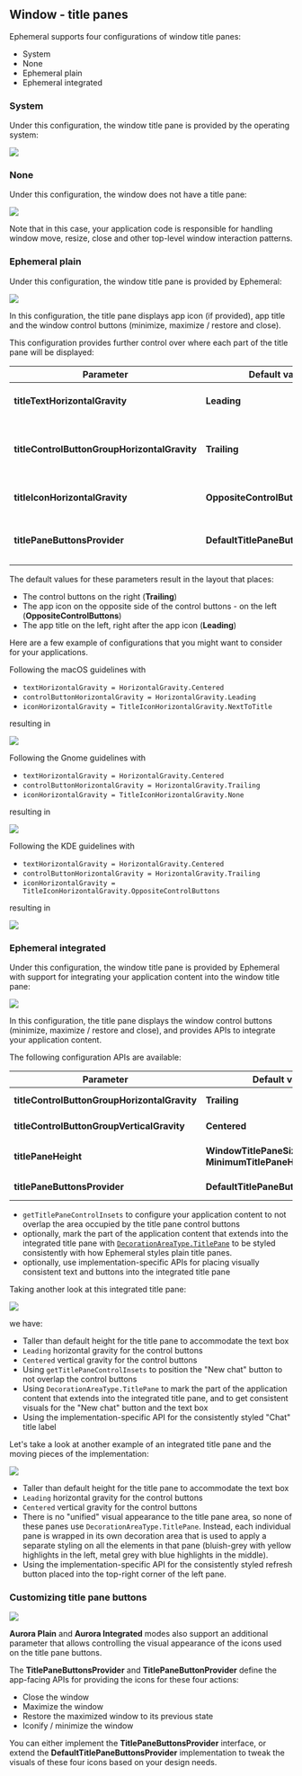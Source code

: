 ## Window - title panes

Ephemeral supports four configurations of window title panes:

* System
* None
* Ephemeral plain
* Ephemeral integrated

### System

Under this configuration, the window title pane is provided by the operating system:

<img src="https://raw.githubusercontent.com/kirill-grouchnikov/ephemeral/breeze/docs/images/theming/titlepane/titlepane-system.png" border=0>

### None

Under this configuration, the window does not have a title pane:

<img src="https://raw.githubusercontent.com/kirill-grouchnikov/ephemeral/breeze/docs/images/theming/titlepane/titlepane-none.png" border=0>

Note that in this case, your application code is responsible for handling window move, resize, close and other top-level window interaction patterns.

### Ephemeral plain

Under this configuration, the window title pane is provided by Ephemeral:

<img src="https://raw.githubusercontent.com/kirill-grouchnikov/ephemeral/breeze/docs/images/theming/titlepane/titlepane-auroraplain.png" border=0>

In this configuration, the title pane displays app icon (if provided), app title and the window control buttons (minimize, maximize / restore and close).

This configuration provides further control over where each part of the title pane will be displayed:

| Parameter | Default value | Meaning |
| --- | --- | --- |
| **titleTextHorizontalGravity** | **Leading** | Horizontal gravity for the title |
| **titleControlButtonGroupHorizontalGravity** | **Trailing** | Horizontal gravity for the control buttons |
| **titleIconHorizontalGravity** | **OppositeControlButtons** | Horizontal gravity for the icon |
| **titlePaneButtonsProvider** | **DefaultTitlePaneButtonsProvider** | Icon provider for the buttons |

The default values for these parameters result in the layout that places:

* The control buttons on the right (**Trailing**)
* The app icon on the opposite side of the control buttons - on the left (**OppositeControlButtons**)
* The app title on the left, right after the app icon (**Leading**)

Here are a few example of configurations that you might want to consider for your applications.

Following the macOS guidelines with

* `textHorizontalGravity = HorizontalGravity.Centered`
* `controlButtonHorizontalGravity = HorizontalGravity.Leading`
* `iconHorizontalGravity = TitleIconHorizontalGravity.NextToTitle`

resulting in

<img src="https://raw.githubusercontent.com/kirill-grouchnikov/ephemeral/breeze/docs/images/theming/titlepane/titlepane-layout-macos.png" border=0>

Following the Gnome guidelines with

* `textHorizontalGravity = HorizontalGravity.Centered`
* `controlButtonHorizontalGravity = HorizontalGravity.Trailing`
* `iconHorizontalGravity = TitleIconHorizontalGravity.None`

resulting in

<img src="https://raw.githubusercontent.com/kirill-grouchnikov/ephemeral/breeze/docs/images/theming/titlepane/titlepane-layout-gnome.png" border=0>

Following the KDE guidelines with

* `textHorizontalGravity = HorizontalGravity.Centered`
* `controlButtonHorizontalGravity = HorizontalGravity.Trailing`
* `iconHorizontalGravity = TitleIconHorizontalGravity.OppositeControlButtons`

resulting in

<img src="https://raw.githubusercontent.com/kirill-grouchnikov/ephemeral/breeze/docs/images/theming/titlepane/titlepane-layout-kde.png" border=0>

### Ephemeral integrated

Under this configuration, the window title pane is provided by Ephemeral with support for integrating your application content into the window title pane:

<img src="https://raw.githubusercontent.com/kirill-grouchnikov/ephemeral/breeze/docs/images/theming/titlepane/titlepane-auroraintegrated2.png" border=0>

In this configuration, the title pane displays the window control buttons (minimize, maximize / restore and close), and provides APIs to integrate your application content.

The following configuration APIs are available:

| Parameter | Default value | Meaning |
| --- | --- | --- |
| **titleControlButtonGroupHorizontalGravity** | **Trailing** | Horizontal gravity for the control buttons |
| **titleControlButtonGroupVerticalGravity** | **Centered** | Vertical gravity for the control buttons |
| **titlePaneHeight** | **WindowTitlePaneSizingConstants. MinimumTitlePaneHeight** | Title pane height, cannot be less than `MinimumTitlePaneHeight` |
| **titlePaneButtonsProvider** | **DefaultTitlePaneButtonsProvider** | Icon provider for the buttons |

* `getTitlePaneControlInsets` to configure your application content to not overlap the area occupied by the title pane control buttons
* optionally, mark the part of the application content that extends into the integrated title pane with [`DecorationAreaType.TitlePane`](../skins/overview.md#decoration-areas) to be styled consistently with how Ephemeral styles plain title panes.
* optionally, use implementation-specific APIs for placing visually consistent text and buttons into the integrated title pane

Taking another look at this integrated title pane:

<img src="https://raw.githubusercontent.com/kirill-grouchnikov/ephemeral/breeze/docs/images/theming/titlepane/titlepane-auroraintegrated2.png" border=0>

we have:

* Taller than default height for the title pane to accommodate the text box
* `Leading` horizontal gravity for the control buttons
* `Centered` vertical gravity for the control buttons
* Using `getTitlePaneControlInsets` to position the "New chat" button to not overlap the control buttons
* Using `DecorationAreaType.TitlePane` to mark the part of the application content that extends into the integrated title pane, and to get consistent visuals for the "New chat" button and the text box
* Using the implementation-specific API for the consistently styled "Chat" title label

Let's take a look at another example of an integrated title pane and the moving pieces of the implementation:

<img src="https://raw.githubusercontent.com/kirill-grouchnikov/ephemeral/breeze/docs/images/theming/titlepane/titlepane-auroraintegrated1.png" border=0>

* Taller than default height for the title pane to accommodate the text box
* `Leading` horizontal gravity for the control buttons
* `Centered` vertical gravity for the control buttons
* There is no "unified" visual appearance to the title pane area, so none of these panes use `DecorationAreaType.TitlePane`. Instead, each individual pane is wrapped in its own decoration area that is used to apply a separate styling on all the elements in that pane (bluish-grey with yellow highlights in the left, metal grey with blue highlights in the middle).
* Using the implementation-specific API for the consistently styled refresh button placed into the top-right corner of the left pane.


### Customizing title pane buttons

<img src="https://raw.githubusercontent.com/kirill-grouchnikov/ephemeral/breeze/docs/images/theming/titlepane/titlepane-button-icons.png" border=0>

**Aurora Plain** and **Aurora Integrated** modes also support an additional parameter that allows controlling the visual appearance of the icons used on the title pane buttons.

The **TitlePaneButtonsProvider** and **TitlePaneButtonProvider** define the app-facing APIs for providing the icons for these four actions:

* Close the window
* Maximize the window
* Restore the maximized window to its previous state
* Iconify / minimize the window

You can either implement the **TitlePaneButtonsProvider** interface, or extend the **DefaultTitlePaneButtonsProvider** implementation to tweak the visuals of these four icons based on your design needs.
